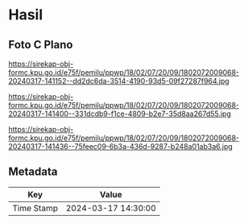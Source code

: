 # Hasil

## Foto C Plano

https://sirekap-obj-formc.kpu.go.id/e75f/pemilu/ppwp/18/02/07/20/09/1802072009068-20240317-141152--dd2dc6da-3514-4190-93d5-09f27287f964.jpg

https://sirekap-obj-formc.kpu.go.id/e75f/pemilu/ppwp/18/02/07/20/09/1802072009068-20240317-141400--331dcdb9-f1ce-4809-b2e7-35d8aa267d55.jpg

https://sirekap-obj-formc.kpu.go.id/e75f/pemilu/ppwp/18/02/07/20/09/1802072009068-20240317-141436--75feec09-6b3a-436d-9287-b248a01ab3a6.jpg


## Metadata

| Key        | Value               |
| ---------- | ------------------- |
| Time Stamp | 2024-03-17 14:30:00 |



